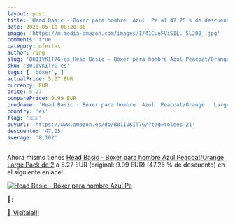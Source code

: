```yaml
---
layout: post
title: 'Head Basic - Bóxer para hombre  Azul  Pe al 47.25 % de descuento'
date: 2020-05-10 08:28:06
image: 'https://m.media-amazon.com/images/I/41CueFViSIL._SL200_.jpg'
comments: true
category: ofertas
author: ring
slug: 'B01IVKIT7G-es Head Basic - Bóxer para hombre Azul Peacoat/Orange Large...'
sku: 'B01IVKIT7G-es'
tags: [ 'bóxer', ]
actualPrice: 5.27 EUR
currency: EUR
price: 5.27
comparePrice: 9.99 EUR
prodname: 'Head Basic - Bóxer para hombre  Azul  Peacoat/Orange   Large  Pack de 2'
country: 'es'
flag: '🇪🇸'
buyurl: 'https://www.amazon.es/dp/B01IVKIT7G/?tag=tolees-21'
descuento: '47.25'
average: '8.102'
---
```


Ahora mismo tienes [Head Basic - Bóxer para hombre  Azul  Peacoat/Orange   Large  Pack de 2](https://www.amazon.es/dp/B01IVKIT7G/?tag=tolees-21) a 5.27 EUR (original: 9.99 EUR) (47.25 %  de descuento) en el siguiente enlace!

[![Head Basic - Bóxer para hombre  Azul  Pe](https://m.media-amazon.com/images/I/41CueFViSIL._SL200_.jpg)](https://www.amazon.es/dp/B01IVKIT7G/?tag=tolees-21)

🔎:


[🛒 Visítala!!!](https://www.amazon.es/dp/B01IVKIT7G/?tag=tolees-21)
